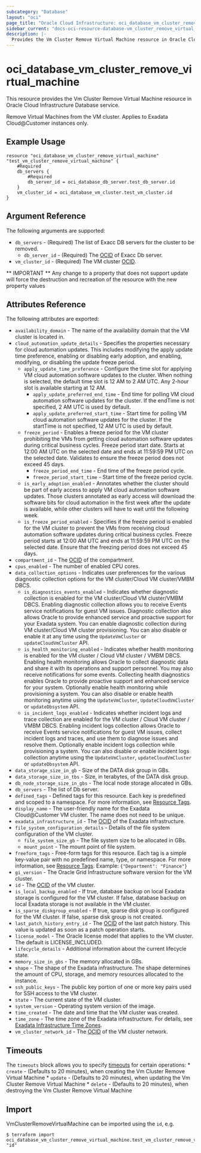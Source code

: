 ```yaml
---
subcategory: "Database"
layout: "oci"
page_title: "Oracle Cloud Infrastructure: oci_database_vm_cluster_remove_virtual_machine"
sidebar_current: "docs-oci-resource-database-vm_cluster_remove_virtual_machine"
description: |-
  Provides the Vm Cluster Remove Virtual Machine resource in Oracle Cloud Infrastructure Database service
---
```


# oci_database_vm_cluster_remove_virtual_machine
This resource provides the Vm Cluster Remove Virtual Machine resource in Oracle Cloud Infrastructure Database service.

Remove Virtual Machines from the VM cluster. Applies to Exadata Cloud@Customer instances only.


## Example Usage

```hcl
resource "oci_database_vm_cluster_remove_virtual_machine" "test_vm_cluster_remove_virtual_machine" {
	#Required
	db_servers {
		#Required
		db_server_id = oci_database_db_server.test_db_server.id
	}
	vm_cluster_id = oci_database_vm_cluster.test_vm_cluster.id
}
```

## Argument Reference

The following arguments are supported:

* `db_servers` - (Required) The list of Exacc DB servers for the cluster to be removed.
	* `db_server_id` - (Required) The [OCID](https://docs.cloud.oracle.com/iaas/Content/General/Concepts/identifiers.htm) of Exacc Db server.
* `vm_cluster_id` - (Required) The VM cluster [OCID](https://docs.cloud.oracle.com/iaas/Content/General/Concepts/identifiers.htm).


** IMPORTANT **
Any change to a property that does not support update will force the destruction and recreation of the resource with the new property values

## Attributes Reference

The following attributes are exported:

* `availability_domain` - The name of the availability domain that the VM cluster is located in.
* `cloud_automation_update_details` - Specifies the properties necessary for cloud automation updates. This includes modifying the apply update time preference, enabling or disabling early adoption, and enabling, modifying, or disabling the update freeze period. 
	* `apply_update_time_preference` - Configure the time slot for applying VM cloud automation software updates to the cluster. When nothing is selected, the default time slot is 12 AM to 2 AM UTC. Any 2-hour slot is available starting at 12 AM. 
		* `apply_update_preferred_end_time` - End time for polling VM cloud automation software updates for the cluster. If the endTime is not specified, 2 AM UTC is used by default. 
		* `apply_update_preferred_start_time` - Start time for polling VM cloud automation software updates for the cluster. If the startTime is not specified, 12 AM UTC is used by default. 
	* `freeze_period` - Enables a freeze period for the VM cluster prohibiting the VMs from getting cloud automation software updates during critical business cycles. Freeze period start date. Starts at 12:00 AM UTC on the selected date and ends at 11:59:59 PM UTC on the selected date. Validates to ensure the freeze period does not exceed 45 days. 
		* `freeze_period_end_time` - End time of the freeze period cycle. 
		* `freeze_period_start_time` - Start time of the freeze period cycle. 
	* `is_early_adoption_enabled` - Annotates whether the cluster should be part of early access to apply VM cloud automation software updates. Those clusters annotated as early access will download the software bits for cloud automation in the first week after the update is available, while other clusters will have to wait until the following week. 
	* `is_freeze_period_enabled` - Specifies if the freeze period is enabled for the VM cluster to prevent the VMs from receiving cloud automation software updates during critical business cycles. Freeze period starts at 12:00 AM UTC and ends at 11:59:59 PM UTC on the selected date. Ensure that the freezing period does not exceed 45 days. 
* `compartment_id` - The [OCID](https://docs.cloud.oracle.com/iaas/Content/General/Concepts/identifiers.htm) of the compartment.
* `cpus_enabled` - The number of enabled CPU cores.
* `data_collection_options` - Indicates user preferences for the various diagnostic collection options for the VM cluster/Cloud VM cluster/VMBM DBCS. 
	* `is_diagnostics_events_enabled` - Indicates whether diagnostic collection is enabled for the VM cluster/Cloud VM cluster/VMBM DBCS. Enabling diagnostic collection allows you to receive Events service notifications for guest VM issues. Diagnostic collection also allows Oracle to provide enhanced service and proactive support for your Exadata system. You can enable diagnostic collection during VM cluster/Cloud VM cluster provisioning. You can also disable or enable it at any time using the `UpdateVmCluster` or `updateCloudVmCluster` API. 
	* `is_health_monitoring_enabled` - Indicates whether health monitoring is enabled for the VM cluster / Cloud VM cluster / VMBM DBCS. Enabling health monitoring allows Oracle to collect diagnostic data and share it with its operations and support personnel. You may also receive notifications for some events. Collecting health diagnostics enables Oracle to provide proactive support and enhanced service for your system. Optionally enable health monitoring while provisioning a system. You can also disable or enable health monitoring anytime using the `UpdateVmCluster`, `UpdateCloudVmCluster` or `updateDbsystem` API. 
	* `is_incident_logs_enabled` - Indicates whether incident logs and trace collection are enabled for the VM cluster / Cloud VM cluster / VMBM DBCS. Enabling incident logs collection allows Oracle to receive Events service notifications for guest VM issues, collect incident logs and traces, and use them to diagnose issues and resolve them. Optionally enable incident logs collection while provisioning a system. You can also disable or enable incident logs collection anytime using the `UpdateVmCluster`, `updateCloudVmCluster` or `updateDbsystem` API. 
* `data_storage_size_in_gb` - Size of the DATA disk group in GBs.
* `data_storage_size_in_tbs` - Size, in terabytes, of the DATA disk group.
* `db_node_storage_size_in_gbs` - The local node storage allocated in GBs.
* `db_servers` - The list of Db server.
* `defined_tags` - Defined tags for this resource. Each key is predefined and scoped to a namespace. For more information, see [Resource Tags](https://docs.cloud.oracle.com/iaas/Content/General/Concepts/resourcetags.htm). 
* `display_name` - The user-friendly name for the Exadata Cloud@Customer VM cluster. The name does not need to be unique.
* `exadata_infrastructure_id` - The [OCID](https://docs.cloud.oracle.com/iaas/Content/General/Concepts/identifiers.htm) of the Exadata infrastructure.
* `file_system_configuration_details` - Details of the file system configuration of the VM cluster.
	* `file_system_size_gb` - The file system size to be allocated in GBs.
	* `mount_point` - The mount point of file system.
* `freeform_tags` - Free-form tags for this resource. Each tag is a simple key-value pair with no predefined name, type, or namespace. For more information, see [Resource Tags](https://docs.cloud.oracle.com/iaas/Content/General/Concepts/resourcetags.htm).  Example: `{"Department": "Finance"}` 
* `gi_version` - The Oracle Grid Infrastructure software version for the VM cluster.
* `id` - The [OCID](https://docs.cloud.oracle.com/iaas/Content/General/Concepts/identifiers.htm) of the VM cluster.
* `is_local_backup_enabled` - If true, database backup on local Exadata storage is configured for the VM cluster. If false, database backup on local Exadata storage is not available in the VM cluster. 
* `is_sparse_diskgroup_enabled` - If true, sparse disk group is configured for the VM cluster. If false, sparse disk group is not created. 
* `last_patch_history_entry_id` - The [OCID](https://docs.cloud.oracle.com/iaas/Content/General/Concepts/identifiers.htm) of the last patch history. This value is updated as soon as a patch operation starts.
* `license_model` - The Oracle license model that applies to the VM cluster. The default is LICENSE_INCLUDED. 
* `lifecycle_details` - Additional information about the current lifecycle state.
* `memory_size_in_gbs` - The memory allocated in GBs.
* `shape` - The shape of the Exadata infrastructure. The shape determines the amount of CPU, storage, and memory resources allocated to the instance. 
* `ssh_public_keys` - The public key portion of one or more key pairs used for SSH access to the VM cluster.
* `state` - The current state of the VM cluster.
* `system_version` - Operating system version of the image.
* `time_created` - The date and time that the VM cluster was created.
* `time_zone` - The time zone of the Exadata infrastructure. For details, see [Exadata Infrastructure Time Zones](https://docs.cloud.oracle.com/iaas/Content/Database/References/timezones.htm).
* `vm_cluster_network_id` - The [OCID](https://docs.cloud.oracle.com/iaas/Content/General/Concepts/identifiers.htm) of the VM cluster network.

## Timeouts

The `timeouts` block allows you to specify [timeouts](https://registry.terraform.io/providers/oracle/oci/latest/docs/guides/changing_timeouts) for certain operations:
	* `create` - (Defaults to 20 minutes), when creating the Vm Cluster Remove Virtual Machine
	* `update` - (Defaults to 20 minutes), when updating the Vm Cluster Remove Virtual Machine
	* `delete` - (Defaults to 20 minutes), when destroying the Vm Cluster Remove Virtual Machine


## Import

VmClusterRemoveVirtualMachine can be imported using the `id`, e.g.

```
$ terraform import oci_database_vm_cluster_remove_virtual_machine.test_vm_cluster_remove_virtual_machine "id"
```


